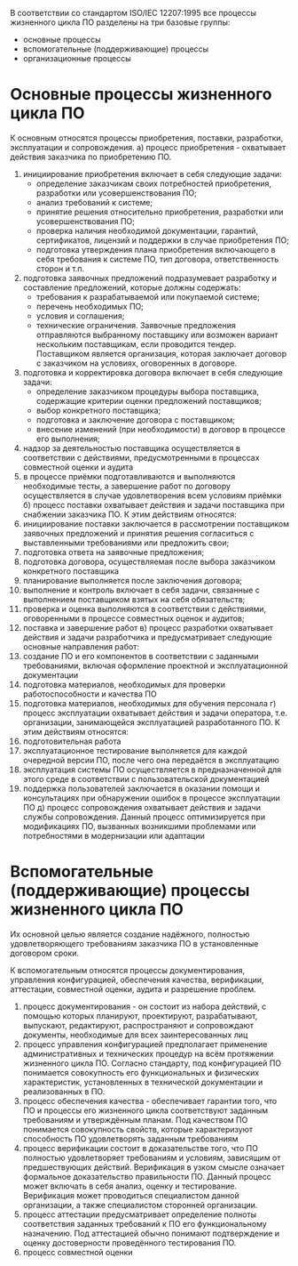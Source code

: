 В соответствии со стандартом ISO/IEC 12207:1995 все процессы жизненного цикла ПО разделены на три базовые группы:
- основные процессы
- вспомогательные (поддерживающие) процессы
- организационные процессы

# Основные процессы жизненного цикла ПО

К основным относятся процессы приобретения, поставки, разработки, эксплуатации и сопровождения.
а) процесс приобретения - охватывает действия заказчика по приобретению ПО.
  1) инициирование приобретения включает в себя следующие задачи:
     - определение заказчикам своих потребностей приобретения, разработки или усовершенствования ПО;
	 - анализ требований к системе;
	 - принятие решения относительно приобретения, разработки или усовершенствования ПО;
	 - проверка наличия необходимой документации, гарантий, сертификатов, лицензий и поддержки в случае приобретения ПО;
	 - подготовка утверждения плана приобретения включающего в себя требования к системе ПО, тип договора, ответственность сторон и т.п.
  2) подготовка заявочных предложений подразумевает разработку и составление предложений, которые должны содержать:
     - требования к разрабатываемой или покупаемой системе;
	 - перечень необходимых ПО;
	 - условия и соглашения;
	 - технические ограничения.
	 Заявочные предложения отправляются выбранному поставщику или возможен вариант нескольким поставщикам, если проводится тендер. Поставщиком является организация, которая заключает договор с заказчиком на условиях, оговоренных в договоре.
  3) подготовка и корректировка договора включает в себя следующие задачи:
     - определение заказчиком процедуры выбора поставщика, содержащие критерии оценки предложений поставщиков;
	 - выбор конкретного поставщика;
	 - подготовка и заключение договора с поставщиком;
	 - внесение изменений (при необходимости) в договор в процессе его выполнения;
  4) надзор за деятельностью поставщика осуществляется в соответствии с действиями, предусмотренными в процессах совместной оценки и аудита
  5) в процессе приёмки подготавливаются и выполняются необходимые тесты, а завершение работ по договору осуществляется в случае удовлетворения всем условиям приёмки
б) процесс поставки охватывает действия и задачи поставщика при снабжении заказчика ПО. К этим действиям относятся:
  1) инициирование поставки заключается в рассмотрении поставщиком заявочных предложений и принятия решения согласиться с выставленными требованиями или предложить свои;
  2) подготовка ответа на заявочные предложения;
  3) подготовка договора, осуществляемая после выбора заказчиком конкретного поставщика
  4) планирование выполняется после заключения договора;
  5) выполнение и контроль включает в себя задачи, связанные с выполнением поставщиком взятых на себя обязательств;
  6) проверка и оценка выполняются в соответствии с действиями, оговоренными в процессе совместных оценок и аудитов;
  7) поставка и завершение работ
в) процесс разработки охватывает действия и задачи разработчика и предусматривает следующие основные направления работ:
  1) создание ПО и его компонентов в соответствии с заданными требованиями, включая оформление проектной и эксплуатационной документации
  2) подготовка материалов, необходимых для проверки работоспособности и качества ПО
  3) подготовка материалов, необходимых для обучения персонала
г) процесс эксплуатации охватывает действия и задачи оператора, т.е. организации, занимающейся эксплуатацией разработанного ПО. К этим действиям относятся:
  1) подготовительная работа
  2) эксплуатационное тестирование выполняется для каждой очередной версии ПО, после чего она передаётся в эксплуатацию
  3) эксплуатация системы ПО осуществляется в предназначенной для этого среде в соответствии с пользовательской документацией
  4) поддержка пользователей заключается в оказании помощи и консультациях при обнаружении ошибок в процессе эксплуатации ПО
д) процесс сопровождения охватывает действия и задачи службы сопровождения. Данный процесс оптимизируется при модификациях ПО, вызванных возникшими проблемами или потребностями в модернизации или адаптации 

# Вспомогательные (поддерживающие) процессы жизненного цикла ПО

Их основной целью является создание надёжного, полностью удовлетворяющего требованиям заказчика ПО в установленные договором сроки.

К вспомогательным относятся процессы документирования, управления конфигурацией, обеспечения качества, верификации, аттестации, совместной оценки, аудита и разрешение проблем.
1) процесс документирования - он состоит из набора действий, с помощью которых планируют, проектируют, разрабатывают, выпускают, редактируют, распространяют и сопровождают документы, необходимые для всех заинтересованных лиц
2) процесс управления конфигурацией предполагает применение административных и технических процедур на всём протяжении жизненного цикла ПО. Согласно стандарту, под конфигурацией ПО понимается совокупность его функциональных и физических характеристик, установленных в технической документации и реализованных в ПО.
3) процесс обеспечения качества - обеспечивает гарантии того, что ПО и процессы его жизненного цикла соответствуют заданным требованиям и утверждённым планам. Под качеством ПО понимается совокупность свойств, которые характеризуют способность ПО удовлетворять заданным требованиям
4) процесс верификации состоит в доказательстве того, что ПО полностью удовлетворяет требованиям и условиям, зависящим от предшествующих действий. Верификация в узком смысле означает формальное доказательство правильности ПО. Данный процесс может включать в себя анализ, оценку и тестирование. Верификация может проводиться специалистом данной организации, а также специалистом сторонней организации.
5) процесс аттестации предусматривает определение полноты соответствия заданных требований к ПО его функциональному назначению. Под аттестацией обычно понимают подтверждение и оценку достоверности проведённого тестирования ПО.
6) процесс совместной оценки

